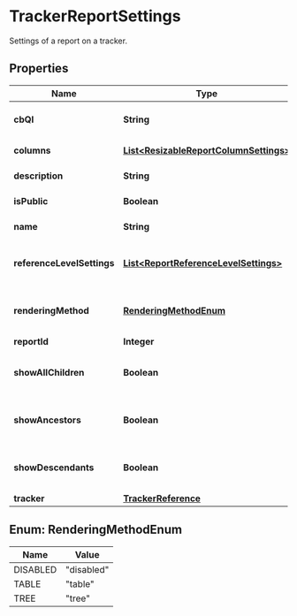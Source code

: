 

# TrackerReportSettings

Settings of a report on a tracker.

## Properties

| Name | Type | Description | Notes |
|------------ | ------------- | ------------- | -------------|
|**cbQl** | **String** | CbQL query string of the report. |  |
|**columns** | [**List&lt;ResizableReportColumnSettings&gt;**](ResizableReportColumnSettings.md) | Column definitions. |  |
|**description** | **String** | Description of the report. |  |
|**isPublic** | **Boolean** | Public report indicator. |  |
|**name** | **String** | Name of the report. |  |
|**referenceLevelSettings** | [**List&lt;ReportReferenceLevelSettings&gt;**](ReportReferenceLevelSettings.md) | Reference level setting for Intelligent Table View. |  [optional] |
|**renderingMethod** | [**RenderingMethodEnum**](#RenderingMethodEnum) | Rendering method for Intelligent Table View. |  [optional] |
|**reportId** | **Integer** | Id of a report |  [optional] |
|**showAllChildren** | **Boolean** | Indicator to ability to collapse/expand all child items. |  [optional] |
|**showAncestors** | **Boolean** | Indicator to show the ancestors of a result item. |  [optional] |
|**showDescendants** | **Boolean** | Indicator to show the descendants of a result item. |  [optional] |
|**tracker** | [**TrackerReference**](TrackerReference.md) |  |  |



## Enum: RenderingMethodEnum

| Name | Value |
|---- | -----|
| DISABLED | &quot;disabled&quot; |
| TABLE | &quot;table&quot; |
| TREE | &quot;tree&quot; |



